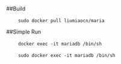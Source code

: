 ##Build

&nbsp;&nbsp;&nbsp;&nbsp;&nbsp;&nbsp;&nbsp;&nbsp;`sudo docker pull liumiaocn/maria`

##Simple Run

&nbsp;&nbsp;&nbsp;&nbsp;&nbsp;&nbsp;&nbsp;&nbsp;`docker exec -it mariadb /bin/sh`

&nbsp;&nbsp;&nbsp;&nbsp;&nbsp;&nbsp;&nbsp;&nbsp;`sudo docker exec -it mariadb /bin/sh`
